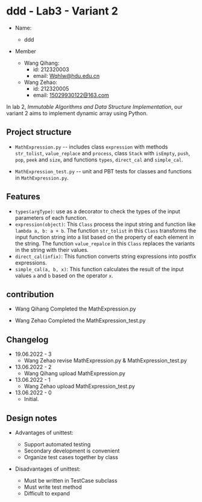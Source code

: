 # ddd - Lab3 - Variant 2

- Name:
  - ddd

- Member
  - Wang Qihang:
    - id: 212320003
    - email: Wqhlw@hdu.edu.cn
  - Wang Zehao:
    - id: 212320005
    - email: 15029930122@163.com

In lab 2, *Immutable Algorithms and Data Structure Implementation*, our
variant 2 aims to implement dynamic array using Python.

## Project structure

- `MathExpression.py` -- includes class `expression` with methods `str_tolist`, `value_replace` and `process`,
 class `Stack` with `isEmpty`, `push`, `pop`, `peek` and `size`, and functions `types`, `direct_cal` and `simple_cal`.

- `MathExpression_test.py` -- unit and PBT tests for classes and functions in `MathExpression.py`.

## Features

- `types(argType)`: use as a decorator to check the types of the input parameters of each function.
- `expression(object)`: This `Class` process the input string and function like `lambda a, b: a + b`. The function `str_tolist` in this `Class` transforms the input function string into a list based on the property of each element in the string. The function `value_repalce` in this `Class` replaces the variants in the string with their values.
- `direct_cal(infix)`: This function converts string expressions into postfix expressions.
- `simple_cal(a, b, x)`: This function calculates the result of the input values `a` and `b` based on the operator `x`.

## contribution

- Wang Qihang Completed the MathExpression.py

- Wang Zehao Completed the MathExpression_test.py

## Changelog

- 19.06.2022 - 3
  - Wang Zehao revise MathExpression.py & MathExpression_test.py
- 13.06.2022 - 2
  - Wang Qihang upload MathExpression.py
- 13.06.2022 - 1
  - Wang Zehao upload MathExpression_test.py
- 13.06.2022 - 0
  - Initial.

## Design notes

- Advantages of unittest:
  - Support automated testing
  - Secondary development is convenient
  - Organize test cases together by class

- Disadvantages of unittest:
  - Must be written in TestCase subclass
  - Must write test method
  - Difficult to expand
